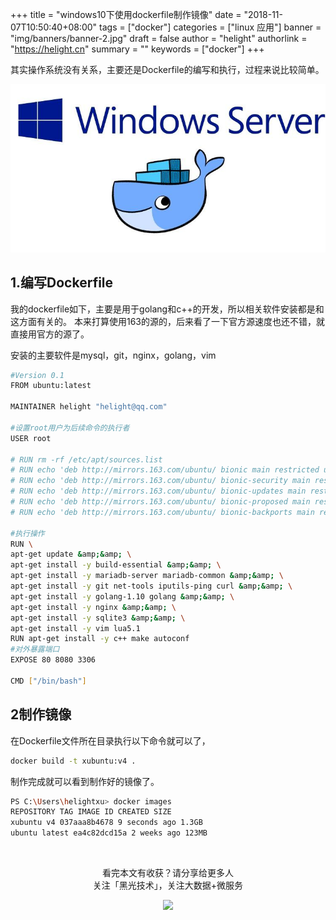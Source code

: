 +++
title = "windows10下使用dockerfile制作镜像"
date = "2018-11-07T10:50:40+08:00"
tags = ["docker"]
categories = ["linux 应用"]
banner = "img/banners/banner-2.jpg"
draft = false
author = "helight"
authorlink = "https://helight.cn"
summary = ""
keywords = ["docker"]
+++

其实操作系统没有关系，主要还是Dockerfile的编写和执行，过程来说比较简单。

![](../../imgs/2018/11/dockerinwin.jpg)
## 1.编写Dockerfile

我的dockerfile如下，主要是用于golang和c++的开发，所以相关软件安装都是和这方面有关的。 本来打算使用163的源的，后来看了一下官方源速度也还不错，就直接用官方的源了。
<!--more-->
安装的主要软件是mysql，git，nginx，golang，vim
```sh
#Version 0.1
FROM ubuntu:latest

MAINTAINER helight "helight@qq.com"

#设置root用户为后续命令的执行者
USER root

# RUN rm -rf /etc/apt/sources.list
# RUN echo 'deb http://mirrors.163.com/ubuntu/ bionic main restricted universe multiverse' >> /etc/apt/sources.list
# RUN echo 'deb http://mirrors.163.com/ubuntu/ bionic-security main restricted universe multiverse' >> /etc/apt/sources.list
# RUN echo 'deb http://mirrors.163.com/ubuntu/ bionic-updates main restricted universe multiverse' >> /etc/apt/sources.list
# RUN echo 'deb http://mirrors.163.com/ubuntu/ bionic-proposed main restricted universe multiverse' >> /etc/apt/sources.list
# RUN echo 'deb http://mirrors.163.com/ubuntu/ bionic-backports main restricted universe multiverse' >> /etc/apt/sources.list

#执行操作
RUN \
apt-get update &amp;&amp; \
apt-get install -y build-essential &amp;&amp; \
apt-get install -y mariadb-server mariadb-common &amp;&amp; \
apt-get install -y git net-tools iputils-ping curl &amp;&amp; \
apt-get install -y golang-1.10 golang &amp;&amp; \
apt-get install -y nginx &amp;&amp; \
apt-get install -y sqlite3 &amp;&amp; \
apt-get install -y vim lua5.1
RUN apt-get install -y c++ make autoconf
#对外暴露端口
EXPOSE 80 8080 3306

CMD ["/bin/bash"]
```
## 2制作镜像

在Dockerfile文件所在目录执行以下命令就可以了，
```sh
docker build -t xubuntu:v4 .
```
制作完成就可以看到制作好的镜像了。
```sh
PS C:\Users\helightxu> docker images
REPOSITORY TAG IMAGE ID CREATED SIZE
xubuntu v4 037aaa8b4678 9 seconds ago 1.3GB
ubuntu latest ea4c82dcd15a 2 weeks ago 123MB
```
&nbsp;

<center> 
看完本文有收获？请分享给更多人 <br> 关注「黑光技术」，关注大数据+微服务 <br> 

![](/img/qrcode_helight_tech.jpg) 
</center>
